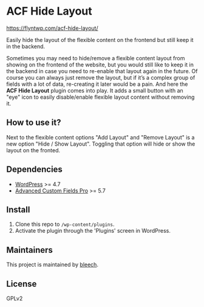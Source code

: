 # ACF Hide Layout

https://flyntwp.com/acf-hide-layout/

Easily hide the layout of the flexible content on the frontend but still keep it in the backend.

Sometimes you may need to hide/remove a flexible content layout from showing on the frontend of the website,
but you would still like to keep it in the backend in case you need to re-enable that layout again in the future.
Of course you can always just remove the layout, but if it’s a complex group of fields with a lot of data,
re-creating it later would be a pain. And here the **ACF Hide Layout** plugin comes into play. It adds a small button with an "eye" icon to easily disable/enable flexible layout content without removing it.

## How to use it?

Next to the flexible content options "Add Layout" and "Remove Layout" is a new option "Hide / Show Layout".
Toggling that option will hide or show the layout on the fronted.

## Dependencies
* [WordPress](https://wordpress.org/) >= 4.7
* [Advanced Custom Fields Pro](https://www.advancedcustomfields.com/pro/) >= 5.7

## Install
1. Clone this repo to `/wp-content/plugins`.
2. Activate the plugin through the 'Plugins' screen in WordPress.

## Maintainers
This project is maintained by [bleech](https://github.com/bleech).

## License
GPLv2
